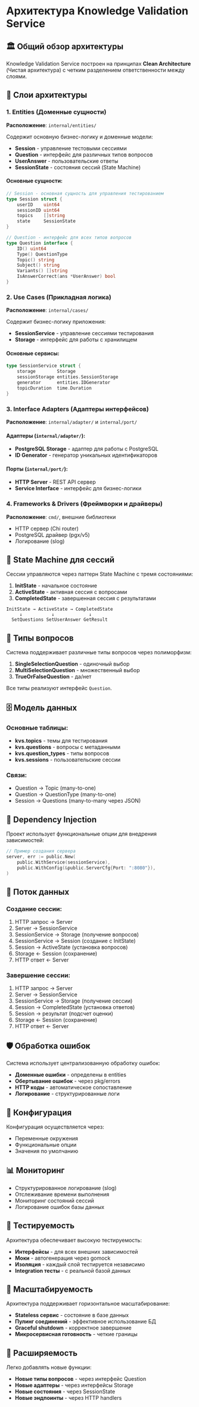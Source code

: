 # Архитектура Knowledge Validation Service

## 🏛️ Общий обзор архитектуры

Knowledge Validation Service построен на принципах **Clean Architecture** (Чистая архитектура) с четким разделением ответственности между слоями.

## 📐 Слои архитектуры

### 1. Entities (Доменные сущности)
**Расположение**: `internal/entities/`

Содержит основную бизнес-логику и доменные модели:

- **Session** - управление тестовыми сессиями
- **Question** - интерфейс для различных типов вопросов
- **UserAnswer** - пользовательские ответы
- **SessionState** - состояния сессий (State Machine)

#### Основные сущности:

```go
// Session - основная сущность для управления тестированием
type Session struct {
    userID    uint64
    sessionID uint64
    topics    []string
    state     SessionState
}

// Question - интерфейс для всех типов вопросов
type Question interface {
    ID() uint64
    Type() QuestionType
    Topic() string
    Subject() string
    Variants() []string
    IsAnswerCorrect(ans *UserAnswer) bool
}
```

### 2. Use Cases (Прикладная логика)
**Расположение**: `internal/cases/`

Содержит бизнес-логику приложения:

- **SessionService** - управление сессиями тестирования
- **Storage** - интерфейс для работы с хранилищем

#### Основные сервисы:

```go
type SessionService struct {
    storage        Storage
    sessionStorage entities.SessionStorage
    generator      entities.IDGenerator
    topicDuration  time.Duration
}
```

### 3. Interface Adapters (Адаптеры интерфейсов)
**Расположение**: `internal/adapter/` и `internal/port/`

#### Адаптеры (`internal/adapter/`):
- **PostgreSQL Storage** - адаптер для работы с PostgreSQL
- **ID Generator** - генератор уникальных идентификаторов

#### Порты (`internal/port/`):
- **HTTP Server** - REST API сервер
- **Service Interface** - интерфейс для бизнес-логики

### 4. Frameworks & Drivers (Фреймворки и драйверы)
**Расположение**: `cmd/`, внешние библиотеки

- HTTP сервер (Chi router)
- PostgreSQL драйвер (pgx/v5)
- Логирование (slog)

## 🔄 State Machine для сессий

Сессии управляются через паттерн State Machine с тремя состояниями:

1. **InitState** - начальное состояние
2. **ActiveState** - активная сессия с вопросами
3. **CompletedState** - завершенная сессия с результатами

```
InitState → ActiveState → CompletedState
     ↓           ↓             ↓
  SetQuestions SetUserAnswer GetResult
```

## 🎯 Типы вопросов

Система поддерживает различные типы вопросов через полиморфизм:

1. **SingleSelectionQuestion** - одиночный выбор
2. **MultiSelectionQuestion** - множественный выбор  
3. **TrueOrFalseQuestion** - да/нет

Все типы реализуют интерфейс `Question`.

## 🗄️ Модель данных

### Основные таблицы:

- **kvs.topics** - темы для тестирования
- **kvs.questions** - вопросы с метаданными
- **kvs.question_types** - типы вопросов
- **kvs.sessions** - пользовательские сессии

### Связи:
- Question → Topic (many-to-one)
- Question → QuestionType (many-to-one)
- Session → Questions (many-to-many через JSON)

## 🔌 Dependency Injection

Проект использует функциональные опции для внедрения зависимостей:

```go
// Пример создания сервера
server, err := public.New(
    public.WithService(sessionService),
    public.WithConfig(&public.ServerCfg{Port: ":8080"}),
)
```

## 🚦 Поток данных

### Создание сессии:
1. HTTP запрос → Server
2. Server → SessionService
3. SessionService → Storage (получение вопросов)
4. SessionService → Session (создание с InitState)
5. Session → ActiveState (установка вопросов)
6. Storage ← Session (сохранение)
7. HTTP ответ ← Server

### Завершение сессии:
1. HTTP запрос → Server
2. Server → SessionService
3. SessionService → Storage (получение сессии)
4. Session → CompletedState (установка ответов)
5. Session → результат (подсчет оценки)
6. Storage ← Session (сохранение)
7. HTTP ответ ← Server

## 🛡️ Обработка ошибок

Система использует централизованную обработку ошибок:

- **Доменные ошибки** - определены в entities
- **Обертывание ошибок** - через pkg/errors
- **HTTP коды** - автоматическое сопоставление
- **Логирование** - структурированные логи

## 🔧 Конфигурация

Конфигурация осуществляется через:
- Переменные окружения
- Функциональные опции
- Значения по умолчанию

## 📊 Мониторинг

- Структурированное логирование (slog)
- Отслеживание времени выполнения
- Мониторинг состояний сессий
- Логирование ошибок базы данных

## 🧪 Тестируемость

Архитектура обеспечивает высокую тестируемость:

- **Интерфейсы** - для всех внешних зависимостей
- **Моки** - автогенерация через gomock
- **Изоляция** - каждый слой тестируется независимо
- **Integration тесты** - с реальной базой данных

## 🚀 Масштабируемость

Архитектура поддерживает горизонтальное масштабирование:

- **Stateless сервис** - состояние в базе данных
- **Пулинг соединений** - эффективное использование БД
- **Graceful shutdown** - корректное завершение
- **Микросервисная готовность** - четкие границы

## 🔄 Расширяемость

Легко добавлять новые функции:

- **Новые типы вопросов** - через интерфейс Question
- **Новые адаптеры** - через интерфейсы Storage
- **Новые состояния** - через SessionState
- **Новые эндпоинты** - через HTTP handlers
